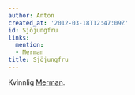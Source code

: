 ```yaml
---
author: Anton
created_at: '2012-03-18T12:47:09Z'
id: Sjöjungfru
links:
  mention:
  - Merman
title: Sjöjungfru
---
```


Kvinnlig [Merman].

  [Merman]: Merman
